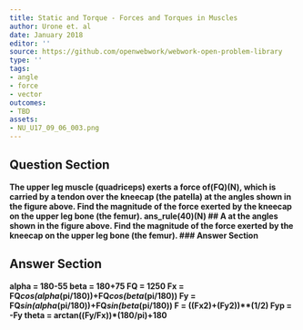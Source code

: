```yaml
---
title: Static and Torque - Forces and Torques in Muscles
author: Urone et. al
date: January 2018
editor: ''
source: https://github.com/openwebwork/webwork-open-problem-library
type: ''
tags:
- angle
- force
- vector
outcomes:
- TBD
assets:
- NU_U17_09_06_003.png
---
```


## Question Section 

<b>
The upper leg muscle (quadriceps) exerts a force of(FQ)(N), which is carried by a tendon over the kneecap (the patella) at the angles shown in the figure above. Find the magnitude of the force exerted by the kneecap on the upper leg bone (the femur).
ans_rule(40)(N)
## A
at the angles shown in the figure above. Find the magnitude of the force exerted by the kneecap on the upper leg bone (the femur).
### Answer Section


## Answer Section

alpha = 180-55
beta = 180+75
FQ = 1250
Fx = FQ*cos(alpha*(pi/180))+FQ*cos(beta*(pi/180))
Fy = FQ*sin(alpha*(pi/180))+FQ*sin(beta*(pi/180))
F = ((Fx**2)+(Fy**2))**(1/2)
Fyp = -Fy
theta = arctan((Fy/Fx))*(180/pi)+180